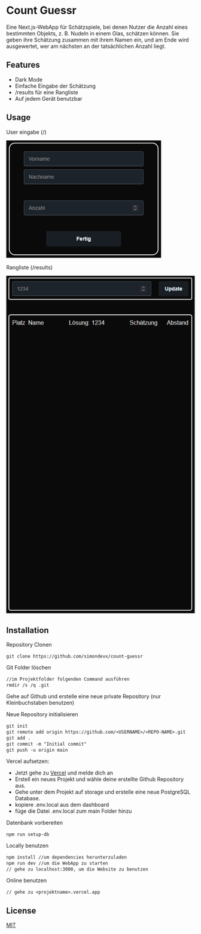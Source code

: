 
# Count Guessr

Eine Next.js-WebApp für Schätzspiele, bei denen Nutzer die Anzahl eines bestimmten Objekts, z. B. Nudeln in einem Glas, schätzen können. Sie geben ihre Schätzung zusammen mit ihrem Namen ein, und am Ende wird ausgewertet, wer am nächsten an der tatsächlichen Anzahl liegt.


## Features

- Dark Mode
- Einfache Eingabe der Schätzung
- <domain>/results für eine Rangliste
- Auf jedem Gerät benutzbar





## Usage

User eingabe (<domain>/)

![Logo](https://github.com/simondevx/count-guessr/blob/main/public/eingabe.png)

Rangliste (<domain>/results)

![Logo](https://github.com/simondevx/count-guessr/blob/main/public/results.png)

## Installation

Repository Clonen
```
git clone https://github.com/simondevx/count-guessr
```


Git Folder löschen
```
//im Projektfolder folgenden Command ausführen
rmdir /s /q .git
```

Gehe auf Github und erstelle eine neue private Repository (nur Kleinbuchstaben benutzen)

Neue Repository initialisieren
```
git init
git remote add origin https://github.com/<USERNAME>/<REPO-NAME>.git
git add .
git commit -m "Initial commit"
git push -u origin main
```

Vercel aufsetzen:
- Jetzt gehe zu [Vercel](https://vercel.com) und melde dich an
- Erstell ein neues Projekt und wähle deine erstellte Github Repository aus.
- Gehe unter dem Projekt auf storage und erstelle eine neue PostgreSQL Database.
- kopiere .env.local aus dem dashboard
- füge die Datei .env.local zum main Folder hinzu

Datenbank vorbereiten
```
npm run setup-db
```

Locally benutzen
```
npm install //um dependencies herunterzuladen
npm run dev //um die WebApp zu starten
// gehe zu localhost:3000, um die Website zu benutzen
```

Online benutzen
```
// gehe zu <projektname>.vercel.app
```



## License

[MIT](https://choosealicense.com/licenses/mit/)

